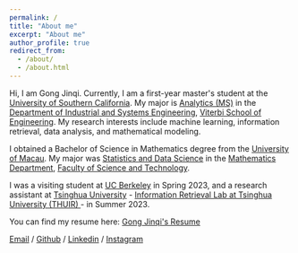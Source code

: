 ```yaml
---
permalink: /
title: "About me"
excerpt: "About me"
author_profile: true
redirect_from: 
  - /about/
  - /about.html
---
```


Hi, I am Gong Jinqi. Currently, I am a first-year master's student at the [University of Southern California](https://www.usc.edu/). My major is [Analytics (MS)](https://catalogue.usc.edu/preview_program.php?catoid=20&poid=28702&returnto=8266) in the [Department of Industrial and Systems Engineering](https://ise.usc.edu/), [Viterbi School of Engineering](https://viterbischool.usc.edu/). My research interests include machine learning, information retrieval, data analysis, and mathematical modeling.

I obtained a Bachelor of Science in Mathematics degree from the [University of Macau](https://www.um.edu.mo/). My major was [Statistics and Data Science](https://www.fst.um.edu.mo/math/bsc-courses/bachelor-sds-from-2019/) in the [Mathematics Department](https://www.fst.um.edu.mo/math/), [Faculty of Science and Technology](https://www.fst.um.edu.mo/). 

I was a visiting student at [UC Berkeley](https://www.berkeley.edu/) in Spring 2023, and a research assistant at [Tsinghua University](https://www.tsinghua.edu.cn/) - [Information Retrieval Lab at Tsinghua University (THUIR) ](http://www.thuir.cn/) - in Summer 2023.

You can find my resume here: [Gong Jinqi's Resume](../assets/Resume_Jinqi.pdf)

[Email](mailto:eggmangong@gmail.com) / [Github](https://github.com/Eggmangong/) / [Linkedin](https://www.linkedin.com/in/gongjinqi) / [Instagram](https://www.instagram.com/gongjinqi/)
